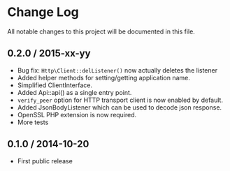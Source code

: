 # Change Log
All notable changes to this project will be documented in this file.

## 0.2.0 / 2015-xx-yy

  - Bug fix: `Http\Client::delListener()` now actually deletes the listener
  - Added helper methods for setting/getting application name.
  - Simplified ClientInterface.
  - Added Api::api() as a single entry point.
  - `verify_peer` option for HTTP transport client is now enabled by default.
  - Added JsonBodyListener which can be used to decode json response.
  - OpenSSL PHP extension is now required.
  - More tests

## 0.1.0 / 2014-10-20

  - First public release
